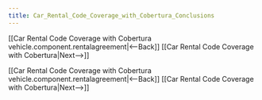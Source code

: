 ```yaml
---
title: Car_Rental_Code_Coverage_with_Cobertura_Conclusions
---
```

[[Car Rental Code Coverage with Cobertura vehicle.component.rentalagreement|<--Back]]  [[Car Rental Code Coverage with Cobertura|Next-->]]



[[Car Rental Code Coverage with Cobertura vehicle.component.rentalagreement|<--Back]]  [[Car Rental Code Coverage with Cobertura|Next-->]]